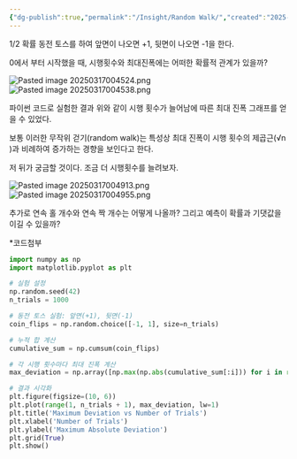 ```yaml
---
{"dg-publish":true,"permalink":"/Insight/Random Walk/","created":"2025-03-17T00:29:51.000+09:00","updated":"2025-03-17T01:47:02.000+09:00"}
---
```


1/2 확률 동전 토스를 하여 앞면이 나오면 +1,
뒷면이 나오면 -1을 한다.

0에서 부터 시작했을 때, 시행횟수와 최대진폭에는 어떠한 확률적 관계가 있을까?

![Pasted image 20250317004524.png](/img/user/z-Attached%20Files/Pasted%20image%2020250317004524.png)
![Pasted image 20250317004538.png](/img/user/z-Attached%20Files/Pasted%20image%2020250317004538.png)


파이썬 코드로 실험한 결과 위와 같이 시행 횟수가 늘어남에 따른 최대 진폭 그래프를 얻을 수 있었다.

보통 이러한 무작위 걷기(random walk)는 특성상 최대 진폭이 시행 횟수의 제곱근(√n​)과 비례하여 증가하는 경향을 보인다고 한다.

저 뒤가 궁금할 것이다. 조금 더 시행횟수를 늘려보자.

![Pasted image 20250317004913.png](/img/user/z-Attached%20Files/Pasted%20image%2020250317004913.png)
![Pasted image 20250317004955.png](/img/user/z-Attached%20Files/Pasted%20image%2020250317004955.png)

추가로 연속 홀 개수와 연속 짝 개수는 어떻게 나올까?
그리고 예측이 확률과 기댓값을 이길 수 있을까?


\*코드첨부
```python
import numpy as np
import matplotlib.pyplot as plt

# 실험 설정
np.random.seed(42)
n_trials = 1000

# 동전 토스 실험: 앞면(+1), 뒷면(-1)
coin_flips = np.random.choice([-1, 1], size=n_trials)

# 누적 합 계산
cumulative_sum = np.cumsum(coin_flips)

# 각 시행 횟수마다 최대 진폭 계산
max_deviation = np.array([np.max(np.abs(cumulative_sum[:i])) for i in range(1, n_trials + 1)])

# 결과 시각화
plt.figure(figsize=(10, 6))
plt.plot(range(1, n_trials + 1), max_deviation, lw=1)
plt.title('Maximum Deviation vs Number of Trials')
plt.xlabel('Number of Trials')
plt.ylabel('Maximum Absolute Deviation')
plt.grid(True)
plt.show()
```